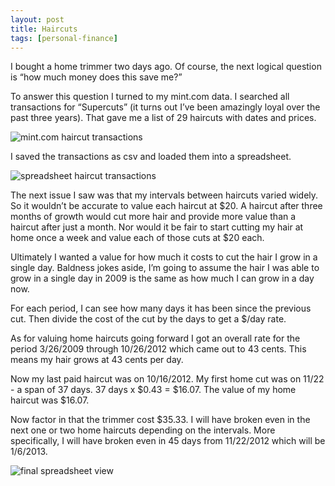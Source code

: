 ```yaml
---
layout: post
title: Haircuts
tags: [personal-finance]
---
```


I bought a home trimmer two days ago. Of course, the next logical question is “how much money does this save me?”

To answer this question I turned to my mint.com data. I searched all transactions for “Supercuts” (it turns out I’ve been amazingly loyal over the past three years). That gave me a list of 29 haircuts with dates and prices.

![mint.com haircut transactions](https://i.imgur.com/tkg6W8r.png)

I saved the transactions as csv and loaded them into a spreadsheet.

![spreadsheet haircut transactions](https://i.imgur.com/6wICamr.png)

The next issue I saw was that my intervals between haircuts varied widely. So it wouldn’t be accurate to value each haircut at $20. A haircut after three months of growth would cut more hair and provide more value than a haircut after just a month. Nor would it be fair to start cutting my hair at home once a week and value each of those cuts at $20 each.

Ultimately I wanted a value for how much it costs to cut the hair I grow in a single day. Baldness jokes aside, I’m going to assume the hair I was able to grow in a single day in 2009 is the same as how much I can grow in a day now.

For each period, I can see how many days it has been since the previous cut. Then divide the cost of the cut by the days to get a $/day rate.

As for valuing home haircuts going forward I got an overall rate for the period 3/26/2009 through 10/26/2012 which came out to 43 cents. This means my hair grows at 43 cents per day.

Now my last paid haircut was on 10/16/2012. My first home cut was on 11/22 - a span of 37 days. 37 days x $0.43 = $16.07. The value of my home haircut was $16.07.

Now factor in that the trimmer cost $35.33. I will have broken even in the next one or two home haircuts depending on the intervals. More specifically, I will have broken even in 45 days from 11/22/2012 which will be 1/6/2013.

![final spreadsheet view](https://i.imgur.com/4NUuURg.png)
